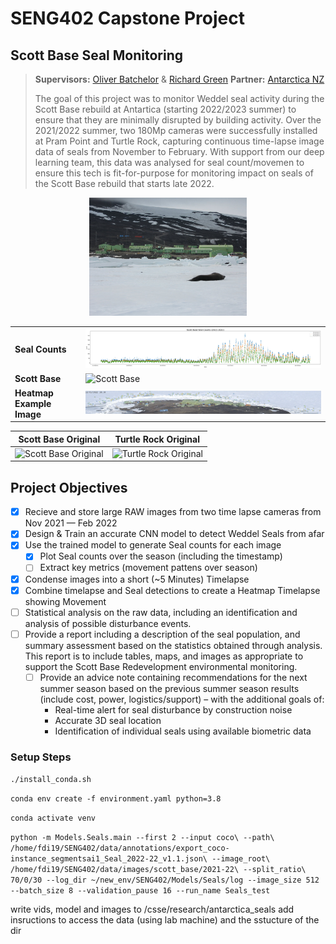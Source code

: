 # SENG402 Capstone Project
## Scott Base Seal Monitoring
> **Supervisors:** [Oliver Batchelor](https://ucvision.org.nz/oliver-batchelor/) & [Richard Green](https://www.canterbury.ac.nz/engineering/contact-us/people/richard-green.html)
> **Partner:** [Antarctica NZ](https://www.google.com/search?client=safari&rls=en&q=antarctica%20nz&ie=UTF-8&oe=UTF-8)
> 
> The goal of this project was to monitor Weddel seal activity during the Scott Base rebuild at Antartica (starting 2022/2023 summer) to ensure that they are minimally disrupted by building activity. Over the 2021/2022 summer, two 180Mp cameras were successfully installed at Pram Point and Turtle Rock, capturing continuous time-lapse image data of seals from November to February. With support from our deep learning team, this data was analysed for seal count/movemen to ensure this tech is fit-for-purpose for monitoring impact on seals of the Scott Base rebuild that starts late 2022.

<center><img width="50%" src="data/figures/weddell%20seal.jpeg"></center>

|  |  |
|--|--|
| **Seal Counts** | ![Seal Counts](/data/figures/Seal_Counts.png) |
| **Scott Base** | ![Scott Base](/data/figures/scott_base.jpg) |
| **Heatmap Example Image** | ![Heatmap](/data/figures/heatmap.png) |

|**Scott Base Original**|**Turtle Rock Original**|
|--|--|
|![Scott Base Original](/data/figures/og_scott_base.png)|![Turtle Rock Original](/data/figures/og_turtle_rock.png)|


## Project Objectives
 - [x] Recieve and store large RAW images from two time lapse cameras from Nov 2021 — Feb 2022
 - [x] Design & Train an accurate CNN model to detect Weddel Seals from afar
 - [x] Use the trained model to generate Seal counts for each image
	 - [x] Plot Seal counts over the season (including the timestamp)
	 - [ ] Extract key metrics (movement pattens over season)
 - [x] Condense images into a short (~5 Minutes) Timelapse
 - [x] Combine timelapse and Seal detections to create a Heatmap Timelapse showing Movement
 - [ ] Statistical analysis on the raw data, including an identification and analysis of possible disturbance events.
 - [ ] Provide a report including a description of the seal population, and summary assessment based on the statistics obtained through analysis. This report is to include tables, maps, and images as appropriate to support the Scott Base Redevelopment environmental monitoring.
	 - [ ] Provide an advice note containing recommendations for the next summer season based on the previous summer season results (include cost, power, logistics/support) – with the additional goals of:
		 - Real-time alert for seal disturbance by construction noise
		 - Accurate 3D seal location
		 - Identification of individual seals using available biometric data


### Setup Steps

`./install_conda.sh`

`conda env create -f environment.yaml python=3.8`

`conda activate venv`

`python -m Models.Seals.main --first 2 --input coco\ --path\ /home/fdi19/SENG402/data/annotations/export_coco-instance_segmentsai1_Seal_2022-22_v1.1.json\ --image_root\ /home/fdi19/SENG402/data/images/scott_base/2021-22\ --split_ratio\ 70/0/30 --log_dir ~/new_env/SENG402/Models/Seals/log --image_size 512 --batch_size 8 --validation_pause 16 --run_name Seals_test`

write vids, model and images to /csse/research/antarctica_seals
add insructions to access the data (using lab machine) and the sstucture of the dir